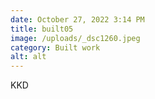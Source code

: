 ```yaml
---
date: October 27, 2022 3:14 PM
title: built05
image: /uploads/_dsc1260.jpeg
category: Built work
alt: alt
---
```

K﻿KD